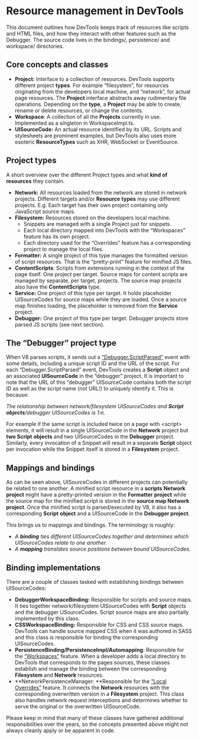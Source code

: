 # Resource management in DevTools

This document outlines how DevTools keeps track of resources like scripts and HTML files, and how they interact with other features such as the Debugger. The source code lives in the bindings/, persistence/ and workspace/ directories.

## Core concepts and classes

* **Project:** Interface to a collection of resources. DevTools supports different project **types**. For example “filesystem”, for resources originating from the developers local machine, and “network”, for actual page resources. The **Project** interface abstracts away rudimentary file operations. Depending on the **type**, a **Project** may be able to create, rename or delete resources, or change the contents.
* **Workspace**: A collection of all the **Projects** currently in use. Implemented as a singleton in WorkspaceImpl.ts.
* **UISourceCode:** An actual resource identified by its URL. Scripts and stylesheets are prominent examples, but DevTools also uses more esoteric **ResourceTypes** such as XHR, WebSocket or EventSource.

## Project types

A short overview over the different Project types and what **kind of resources** they contain.

* **Network:** All resources loaded from the network are stored in network projects. Different targets and/or **Resource** **types** may use different projects. E.g. Each target has their own project containing only JavaScript source maps.
* **Filesystem:** Resources stored on the developers local machine.
    * Snippets are managed with a single Project just for snippets.
    * Each local directory mapped into DevTools with the “Workspaces” feature has its own project.
    * Each directory used for the “Overrides” feature has a corresponding project to manage the local files.
* **Formatter:** A single project of this type manages the formatted version of script resources. That is the “pretty-print” feature for minified JS files.
* **ContentScripts**: Scripts from extensions running in the context of the page itself. One project per target. Source maps for content scripts are managed by separate, per target, projects. The source map projects also have the **ContentScripts** type.
* **Service:** One project of this type per target. It holds placeholder UISourceCodes for source maps while they are loaded. Once a source map finishes loading, the placeholder is removed from the **Service** project.
* **Debugger:** One project of this type per target. Debugger projects store parsed JS scripts (see next section).

## The “Debugger” project type

When V8 parses scripts, it sends out a [“Debugger.ScriptParsed”](https://chromedevtools.github.io/devtools-protocol/tot/Debugger/#event-scriptParsed) event with some details, including a unique script ID and the URL of the script. For each “Debugger.ScriptParsed” event, DevTools creates a **Script** object and an associated **UISourceCode** in the “debugger” project. It is important to note that the URL of this “debugger” UISourceCode contains both the script ID as well as the script name (not URL!) to uniquely identify it. This is because:

_The relationship between network/filesystem UISourceCodes and **Script** **objects**/debugger UISourceCodes is 1:n._

For example if the same script is included twice on a page with &lt;script> elements, it will result in a single UISourceCode in the **Network** project but **two Script** **objects** and two UISourceCodes in the **Debugger** project. Similarly, every invocation of a Snippet will result in a separate **Script** object per invocation while the Snippet itself is stored in a **Filesystem** project.

## Mappings and bindings

As can be seen above, UISourceCodes in different projects can potentially be related to one another. A minified script resource in a **scripts** **Network** **project** might have a pretty-printed version in the **Formatter** **project** while the source map for the minified script is stored in the **source map Network project**. Once the minified script is parsed/executed by V8, it also has a corresponding **Script** **object** and a UISourceCode in the **Debugger project**.

This brings us to mappings and bindings. The terminology is roughly:

* _A **binding** ties different UISourceCodes together and determines which UISourceCodes relate to one another._
* _A **mapping** translates source positions between bound UISourceCodes._

## Binding implementations

There are a couple of classes tasked with establishing bindings between UISourceCodes:

* **DebuggerWorkspaceBinding:** Responsible for scripts and source maps. It ties together network/filesystem UISourceCodes with **Script** objects and the debugger USourceCodes. Script source maps are also partially implemented by this class.
* **CSSWorkspaceBinding:** Responsible for CSS and CSS source maps. DevTools can handle source mapped CSS when it was authored in SASS and this class is responsible for binding the corresponding UISourceCodes.
* **PersistenceBinding/PersistenceImpl/Automapping**: Responsible for the [“Workspaces”](https://developer.chrome.com/docs/devtools/workspaces/) feature. When a developer adds a local directory to DevTools that corresponds to the pages sources, these classes establish and manage the binding between the corresponding **Filesystem** and **Network** resources.
* **NetworkPersistenceManager: **Responsible for the [“Local Overrides”](https://developer.chrome.com/blog/new-in-devtools-65/#overrides) feature. It connects the **Network** resources with the corresponding overwritten version in a **Filesystem** project. This class also handles network request interceptions and determines whether to serve the original or the overwritten UISourceCode.

Please keep in mind that many of these classes have gathered additional responsibilities over the years, so the concepts presented above might not always cleanly apply or be apparent in code.
